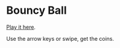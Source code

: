 # Bouncy Ball

[Play it here](http://bouncy.tomnomnom.com/).

Use the arrow keys or swipe, get the coins.
